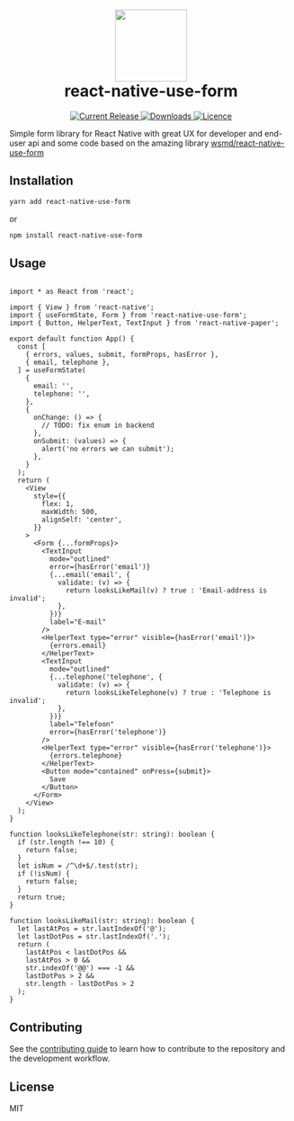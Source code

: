 
<h1 align="center">
  <img src="https://user-images.githubusercontent.com/6492229/120776507-9c7f1200-c524-11eb-905e-5ad46f2c2709.png" width="128">
  <br>
  react-native-use-form
</h1>

<p align="center">
  <a href="https://www.npmjs.com/package/react-native-use-form">
    <img src="https://img.shields.io/npm/v/react-native-use-form.svg" alt="Current Release" />
  </a>
  <a href="https://www.npmjs.com/package/react-native-use-form">
    <img src="https://badgen.net/npm/dt/react-native-use-form" alt="Downloads" />
  </a>

  <a href="https://github.com/web-ridge/react-native-use-form/blob/master/LICENSE">
    <img src="https://img.shields.io/github/license/web-ridge/react-native-use-form.svg" alt="Licence">
  </a>
</p>

Simple form library for React Native with great UX for developer and end-user api and some code based on the amazing library [wsmd/react-native-use-form](https://github.com/wsmd/react-native-use-form)

## Installation

```sh
yarn add react-native-use-form
```
or
```sh
npm install react-native-use-form
```

## Usage
```tsx

import * as React from 'react';

import { View } from 'react-native';
import { useFormState, Form } from 'react-native-use-form';
import { Button, HelperText, TextInput } from 'react-native-paper';

export default function App() {
  const [
    { errors, values, submit, formProps, hasError },
    { email, telephone },
  ] = useFormState(
    {
      email: '',
      telephone: '',
    },
    {
      onChange: () => {
        // TODO: fix enum in backend
      },
      onSubmit: (values) => {
        alert('no errors we can submit');
      },
    }
  );
  return (
    <View
      style={{
        flex: 1,
        maxWidth: 500,
        alignSelf: 'center',
      }}
    >
      <Form {...formProps}>
        <TextInput
          mode="outlined"
          error={hasError('email')}
          {...email('email', {
            validate: (v) => {
              return looksLikeMail(v) ? true : 'Email-address is invalid';
            },
          })}
          label="E-mail"
        />
        <HelperText type="error" visible={hasError('email')}>
          {errors.email}
        </HelperText>
        <TextInput
          mode="outlined"
          {...telephone('telephone', {
            validate: (v) => {
              return looksLikeTelephone(v) ? true : 'Telephone is invalid';
            },
          })}
          label="Telefoon"
          error={hasError('telephone')}
        />
        <HelperText type="error" visible={hasError('telephone')}>
          {errors.telephone}
        </HelperText>
        <Button mode="contained" onPress={submit}>
          Save
        </Button>
      </Form>
    </View>
  );
}

function looksLikeTelephone(str: string): boolean {
  if (str.length !== 10) {
    return false;
  }
  let isNum = /^\d+$/.test(str);
  if (!isNum) {
    return false;
  }
  return true;
}

function looksLikeMail(str: string): boolean {
  let lastAtPos = str.lastIndexOf('@');
  let lastDotPos = str.lastIndexOf('.');
  return (
    lastAtPos < lastDotPos &&
    lastAtPos > 0 &&
    str.indexOf('@@') === -1 &&
    lastDotPos > 2 &&
    str.length - lastDotPos > 2
  );
}

```

## Contributing

See the [contributing guide](CONTRIBUTING.md) to learn how to contribute to the repository and the development workflow.

## License

MIT
